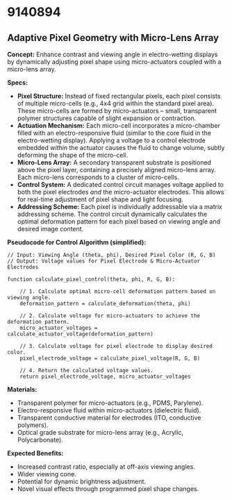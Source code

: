 # 9140894

## Adaptive Pixel Geometry with Micro-Lens Array

**Concept:** Enhance contrast and viewing angle in electro-wetting displays by dynamically adjusting pixel shape using micro-actuators coupled with a micro-lens array.

**Specs:**

*   **Pixel Structure:**  Instead of fixed rectangular pixels, each pixel consists of multiple micro-cells (e.g., 4x4 grid within the standard pixel area).  These micro-cells are formed by micro-actuators – small, transparent polymer structures capable of slight expansion or contraction.
*   **Actuation Mechanism:** Each micro-cell incorporates a micro-chamber filled with an electro-responsive fluid (similar to the core fluid in the electro-wetting display). Applying a voltage to a control electrode embedded *within* the actuator causes the fluid to change volume, subtly deforming the shape of the micro-cell.
*   **Micro-Lens Array:** A secondary transparent substrate is positioned above the pixel layer, containing a precisely aligned micro-lens array. Each micro-lens corresponds to a cluster of micro-cells.
*   **Control System:** A dedicated control circuit manages voltage applied to both the pixel electrodes *and* the micro-actuator electrodes.  This allows for real-time adjustment of pixel shape and light focusing.
*   **Addressing Scheme:** Each pixel is individually addressable via a matrix addressing scheme. The control circuit dynamically calculates the optimal deformation pattern for each pixel based on viewing angle and desired image content.

**Pseudocode for Control Algorithm (simplified):**

```
// Input: Viewing Angle (theta, phi), Desired Pixel Color (R, G, B)
// Output: Voltage values for Pixel Electrode & Micro-Actuator Electrodes

function calculate_pixel_control(theta, phi, R, G, B):

    // 1. Calculate optimal micro-cell deformation pattern based on viewing angle.
    deformation_pattern = calculate_deformation(theta, phi)

    // 2. Calculate voltage for micro-actuators to achieve the deformation pattern.
    micro_actuator_voltages = calculate_actuator_voltage(deformation_pattern)

    // 3. Calculate voltage for pixel electrode to display desired color.
    pixel_electrode_voltage = calculate_pixel_voltage(R, G, B)

    // 4. Return the calculated voltage values.
    return pixel_electrode_voltage, micro_actuator_voltages
```

**Materials:**

*   Transparent polymer for micro-actuators (e.g., PDMS, Parylene).
*   Electro-responsive fluid within micro-actuators (dielectric fluid).
*   Transparent conductive material for electrodes (ITO, conductive polymers).
*   Optical grade substrate for micro-lens array (e.g., Acrylic, Polycarbonate).

**Expected Benefits:**

*   Increased contrast ratio, especially at off-axis viewing angles.
*   Wider viewing cone.
*   Potential for dynamic brightness adjustment.
*   Novel visual effects through programmed pixel shape changes.